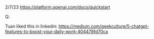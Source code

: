 2/7/23
https://platform.openai.com/docs/quickstart

Q:

Tuan liked this in linkedin:
https://medium.com/geekculture/5-chatgpt-features-to-boost-your-daily-work-404478fd70ca

